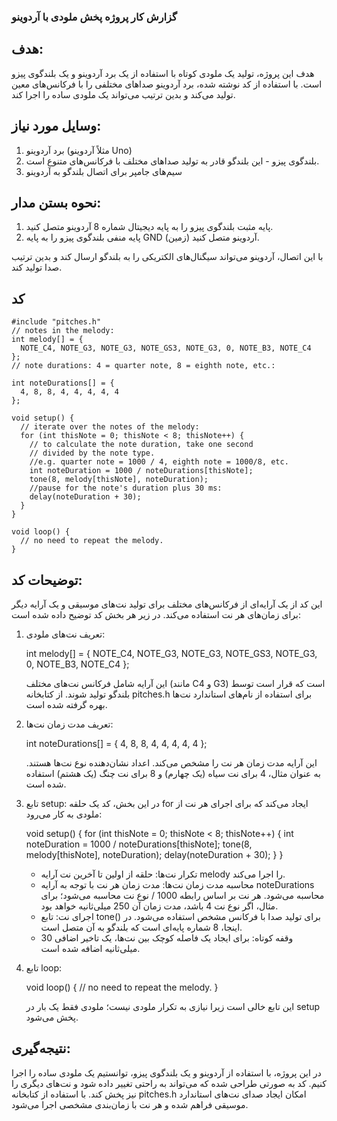 ### گزارش کار پروژه پخش ملودی با آردوینو

## هدف:
هدف این پروژه، تولید یک ملودی کوتاه با استفاده از یک برد آردوینو و یک بلندگوی پیزو است. با استفاده از کد نوشته شده، برد آردوینو صداهای مختلفی را با فرکانس‌های معین تولید می‌کند و بدین ترتیب می‌تواند یک ملودی ساده را اجرا کند.

## وسایل مورد نیاز:
1. برد آردوینو (مثلاً آردوینو Uno)
2. بلندگوی پیزو - این بلندگو قادر به تولید صداهای مختلف با فرکانس‌های متنوع است.
3. سیم‌های جامپر برای اتصال بلندگو به آردوینو

## نحوه بستن مدار:
1. پایه مثبت بلندگوی پیزو را به پایه دیجیتال شماره 8 آردوینو متصل کنید.
2. پایه منفی بلندگوی پیزو را به پایه GND (زمین) آردوینو متصل کنید.
   
با این اتصال، آردوینو می‌تواند سیگنال‌های الکتریکی را به بلندگو ارسال کند و بدین ترتیب صدا تولید کند.
 
## کد
```
#include "pitches.h"
// notes in the melody:
int melody[] = {
  NOTE_C4, NOTE_G3, NOTE_G3, NOTE_GS3, NOTE_G3, 0, NOTE_B3, NOTE_C4
};
// note durations: 4 = quarter note, 8 = eighth note, etc.:

int noteDurations[] = {
  4, 8, 8, 4, 4, 4, 4, 4
};

void setup() {
  // iterate over the notes of the melody:
  for (int thisNote = 0; thisNote < 8; thisNote++) {
    // to calculate the note duration, take one second
    // divided by the note type.
    //e.g. quarter note = 1000 / 4, eighth note = 1000/8, etc.
    int noteDuration = 1000 / noteDurations[thisNote];
    tone(8, melody[thisNote], noteDuration);
    //pause for the note's duration plus 30 ms:
    delay(noteDuration + 30);
  }
}

void loop() {
  // no need to repeat the melody.
}
```
## توضیحات کد:

این کد از یک آرایه‌ای از فرکانس‌های مختلف برای تولید نت‌های موسیقی و یک آرایه دیگر برای زمان‌های هر نت استفاده می‌کند. در زیر هر بخش کد توضیح داده شده است:

1. تعریف نت‌های ملودی:
  
   int melody[] = { NOTE_C4, NOTE_G3, NOTE_G3, NOTE_GS3, NOTE_G3, 0, NOTE_B3, NOTE_C4 };
   
   این آرایه شامل فرکانس نت‌های مختلف (مانند C4 و G3) است که قرار است توسط بلندگو تولید شوند. از کتابخانه pitches.h برای استفاده از نام‌های استاندارد نت‌ها بهره گرفته شده است.

2. تعریف مدت زمان نت‌ها:
  
   int noteDurations[] = { 4, 8, 8, 4, 4, 4, 4, 4 };
   
   این آرایه مدت زمان هر نت را مشخص می‌کند. اعداد نشان‌دهنده نوع نت‌ها هستند. به عنوان مثال، 4 برای نت سیاه (یک چهارم) و 8 برای نت چنگ (یک هشتم) استفاده شده است.

3. تابع setup:
   در این بخش، کد یک حلقه for ایجاد می‌کند که برای اجرای هر نت از ملودی به کار می‌رود:
  
   void setup() {
     for (int thisNote = 0; thisNote < 8; thisNote++) {
       int noteDuration = 1000 / noteDurations[thisNote];
       tone(8, melody[thisNote], noteDuration);
       delay(noteDuration + 30);
     }
   }
   
   - تکرار نت‌ها: حلقه از اولین تا آخرین نت آرایه melody را اجرا می‌کند.
   - محاسبه مدت زمان نت‌ها: مدت زمان هر نت با توجه به آرایه noteDurations محاسبه می‌شود. هر نت بر اساس رابطه 1000 / نوع نت محاسبه می‌شود؛ برای مثال، اگر نوع نت 4 باشد، مدت زمان آن 250 میلی‌ثانیه خواهد بود.
   - اجرای نت: تابع tone() برای تولید صدا با فرکانس مشخص استفاده می‌شود. در اینجا، 8 شماره پایه‌ای است که بلندگو به آن متصل است.
   - وقفه کوتاه: برای ایجاد یک فاصله کوچک بین نت‌ها، یک تاخیر اضافی 30 میلی‌ثانیه اضافه شده است.

4. تابع loop:
  
   void loop() {
     // no need to repeat the melody.
   }
   
   این تابع خالی است زیرا نیازی به تکرار ملودی نیست؛ ملودی فقط یک بار در setup پخش می‌شود.

## نتیجه‌گیری:
در این پروژه، با استفاده از آردوینو و یک بلندگوی پیزو، توانستیم یک ملودی ساده را اجرا کنیم. کد به صورتی طراحی شده که می‌تواند به راحتی تغییر داده شود و نت‌های دیگری را نیز پخش کند. با استفاده از کتابخانه pitches.h امکان ایجاد صدای نت‌های استاندارد موسیقی فراهم شده و هر نت با زمان‌بندی مشخصی اجرا می‌شود.
